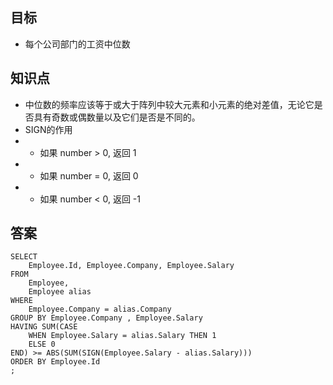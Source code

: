 ## 目标
+ 每个公司部门的工资中位数


## 知识点
+ 中位数的频率应该等于或大于阵列中较大元素和小元素的绝对差值，无论它是否具有奇数或偶数量以及它们是否是不同的。
+ SIGN的作用
+ + 如果 number > 0, 返回 1
+ + 如果 number = 0, 返回 0
+ + 如果 number < 0, 返回 -1


## 答案
```
SELECT
    Employee.Id, Employee.Company, Employee.Salary
FROM
    Employee,
    Employee alias
WHERE
    Employee.Company = alias.Company
GROUP BY Employee.Company , Employee.Salary
HAVING SUM(CASE
    WHEN Employee.Salary = alias.Salary THEN 1
    ELSE 0
END) >= ABS(SUM(SIGN(Employee.Salary - alias.Salary)))
ORDER BY Employee.Id
;
```
